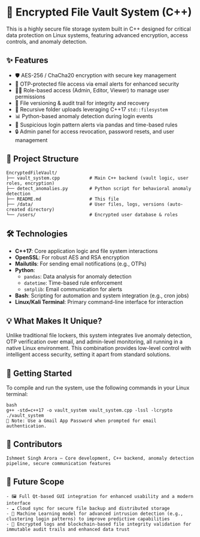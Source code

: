 # 🔐 Encrypted File Vault System (C++)

This is a highly secure file storage system built in C++ designed for critical data protection on Linux systems, featuring advanced encryption, access controls, and anomaly detection.

## ✨ Features
- 🛡️ AES-256 / ChaCha20 encryption with secure key management  
- 🔑 OTP-protected file access via email alerts for enhanced security  
- 🧑‍💻 Role-based access (Admin, Editor, Viewer) to manage user permissions  
- 🔄 File versioning & audit trail for integrity and recovery  
- 📁 Recursive folder uploads leveraging C++17 `std::filesystem`  
- 📊 Python-based anomaly detection during login events  
- 🧠 Suspicious login pattern alerts via pandas and time-based rules  
- 🔒 Admin panel for access revocation, password resets, and user management  

## 📁 Project Structure
```
EncryptedFileVault/
├── vault_system.cpp           # Main C++ backend (vault logic, user roles, encryption)
├── detect_anomalies.py        # Python script for behavioral anomaly detection
├── README.md                  # This file
├── /data/                     # User files, logs, versions (auto-created directory)
└── /users/                    # Encrypted user database & roles
```

## 🛠️ Technologies
- **C++17**: Core application logic and file system interactions  
- **OpenSSL**: For robust AES and RSA encryption  
- **Mailutils**: For sending email notifications (e.g., OTPs)  
- **Python**:  
  - `pandas`: Data analysis for anomaly detection  
  - `datetime`: Time-based rule enforcement  
  - `smtplib`: Email communication for alerts  
- **Bash**: Scripting for automation and system integration (e.g., cron jobs)  
- **Linux/Kali Terminal**: Primary command-line interface for interaction  

## 💡 What Makes It Unique?
Unlike traditional file lockers, this system integrates live anomaly detection, OTP verification over email, and admin-level monitoring, all running in a native Linux environment. This combination provides low-level control with intelligent access security, setting it apart from standard solutions.

## 🚀 Getting Started
To compile and run the system, use the following commands in your Linux terminal:

```
bash
g++ -std=c++17 -o vault_system vault_system.cpp -lssl -lcrypto
./vault_system
🔐 Note: Use a Gmail App Password when prompted for email authentication.
```

## 👥 Contributors
```
Ishmeet Singh Arora – Core development, C++ backend, anomaly detection pipeline, secure communication features
```
## 🔭 Future Scope
```
- 🖼️ Full Qt-based GUI integration for enhanced usability and a modern interface
- ☁️ Cloud sync for secure file backup and distributed storage
- 🧠 Machine Learning model for advanced intrusion detection (e.g., clustering login patterns) to improve predictive capabilities
- 🧾 Encrypted logs and blockchain-based file integrity validation for immutable audit trails and enhanced data trust
```

